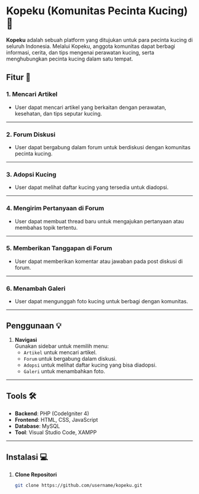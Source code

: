 # Kopeku (Komunitas Pecinta Kucing) 🐾

**Kopeku** adalah sebuah platform yang ditujukan untuk para pecinta kucing di seluruh Indonesia. Melalui Kopeku, anggota komunitas dapat berbagi informasi, cerita, dan tips mengenai perawatan kucing, serta menghubungkan pecinta kucing dalam satu tempat.

## Fitur 🚀

### 1. Mencari Artikel
- User dapat mencari artikel yang berkaitan dengan perawatan, kesehatan, dan tips seputar kucing.

---

### 2. Forum Diskusi
- User dapat bergabung dalam forum untuk berdiskusi dengan komunitas pecinta kucing.

---

### 3. Adopsi Kucing
- User dapat melihat daftar kucing yang tersedia untuk diadopsi.

---

### 4. Mengirim Pertanyaan di Forum
- User dapat membuat thread baru untuk mengajukan pertanyaan atau membahas topik tertentu.

---

### 5. Memberikan Tanggapan di Forum
- User dapat memberikan komentar atau jawaban pada post diskusi di forum.

---

### 6. Menambah Galeri
- User dapat mengunggah foto kucing untuk berbagi dengan komunitas.

---

## Penggunaan 💡

   
1. **Navigasi**  
   Gunakan sidebar untuk memilih menu:
   - `Artikel` untuk mencari artikel.
   - `Forum` untuk bergabung dalam diskusi.
   - `Adopsi` untuk melihat daftar kucing yang bisa diadopsi.
   - `Galeri` untuk menambahkan foto.

---

## Tools 🛠️
- **Backend**: PHP (CodeIgniter 4)
- **Frontend**: HTML, CSS, JavaScript
- **Database**: MySQL
- **Tool**: Visual Studio Code, XAMPP

---

## Instalasi 💻

1. **Clone Repositori**
   ```bash
   git clone https://github.com/username/kopeku.git
